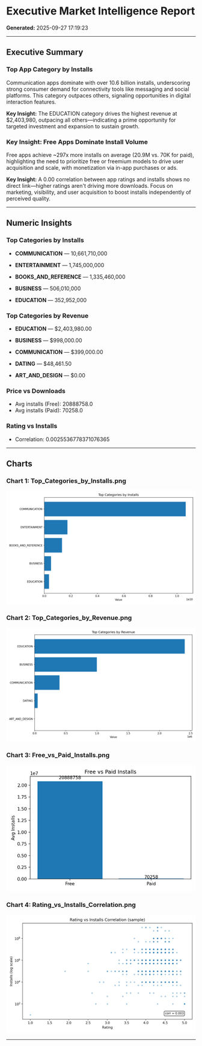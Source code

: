 
# Executive Market Intelligence Report

**Generated:** 2025-09-27 17:19:23

---

## Executive Summary



### Top App Category by Installs
Communication apps dominate with over 10.6 billion installs, underscoring strong consumer demand for connectivity tools like messaging and social platforms. This category outpaces others, signaling opportunities in digital interaction features.


**Key Insight:** The EDUCATION category drives the highest revenue at $2,403,980, outpacing all others—indicating a prime opportunity for targeted investment and expansion to sustain growth.


### Key Insight: Free Apps Dominate Install Volume
Free apps achieve ~297x more installs on average (20.9M vs. 70K for paid), highlighting the need to prioritize free or freemium models to drive user acquisition and scale, with monetization via in-app purchases or ads.


**Key Insight:** A 0.00 correlation between app ratings and installs shows no direct link—higher ratings aren&#39;t driving more downloads. Focus on marketing, visibility, and user acquisition to boost installs independently of perceived quality.




---

## Numeric Insights

### Top Categories by Installs

- **COMMUNICATION** — 10,661,710,000

- **ENTERTAINMENT** — 1,745,000,000

- **BOOKS_AND_REFERENCE** — 1,335,460,000

- **BUSINESS** — 506,010,000

- **EDUCATION** — 352,952,000


### Top Categories by Revenue

- **EDUCATION** — $2,403,980.00

- **BUSINESS** — $998,000.00

- **COMMUNICATION** — $399,000.00

- **DATING** — $48,461.50

- **ART_AND_DESIGN** — $0.00


### Price vs Downloads
- Avg installs (Free): 20888758.0
- Avg installs (Paid): 70258.0

### Rating vs Installs
- Correlation: 0.0025536778371076365

---

## Charts



### Chart 1: Top_Categories_by_Installs.png
![chart1](report_charts/Top_Categories_by_Installs.png)

### Chart 2: Top_Categories_by_Revenue.png
![chart2](report_charts/Top_Categories_by_Revenue.png)

### Chart 3: Free_vs_Paid_Installs.png
![chart3](report_charts/Free_vs_Paid_Installs.png)

### Chart 4: Rating_vs_Installs_Correlation.png
![chart4](report_charts/Rating_vs_Installs_Correlation.png)



---
